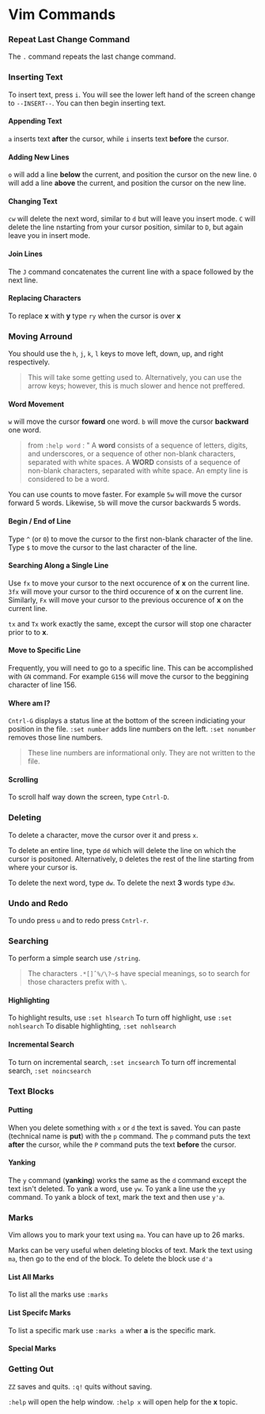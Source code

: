 # Vim Commands

### Repeat Last Change Command ###
The `.` command repeats the last change command. 

### Inserting Text

To insert text, press `i`. You will see the lower left hand of the screen change to `--INSERT--`. You can then begin inserting text. 

#### Appending Text
`a` inserts text **after** the cursor, while `i` inserts text **before** the cursor. 

#### Adding New Lines
`o` will add a line **below** the current, and position the cursor on the new line.
`O` will add a line **above** the current, and position the cursor on the new line.

#### Changing Text ####
`cw` will delete the next word, similar to `d` but will leave you insert mode. 
`C` will delete the line nstarting from your cursor position, similar to `D`, but again leave you in insert mode. 

#### Join Lines ####
The `J` command concatenates the current line with a space followed by the next line.

#### Replacing Characters ####
To replace **x** with **y** type `ry` when the cursor is over **x**

### Moving Arround

You should use the `h`, `j`, `k`, `l` keys to move left, down, up, and right respectively.

> This will take some getting used to. Alternatively, you can use the arrow keys; however, this is much slower and hence not preffered. 

#### Word Movement
`w` will move the cursor **foward** one word. 
`b` will move the cursor **backward** one word. 

> from `:help word` : " 
> A **word** consists of a sequence of letters, digits, and underscores, or a sequence of other non-blank characters, separated with white spaces. 
> A **WORD** consists of a sequence of non-blank characters, separated with white space. An empty line is considered to be a  word. 

You can use counts to move faster. For example `5w` will move the cursor forward 5 words. Likewise, `5b` will move the cursor backwards 5 words. 

#### Begin / End of Line
Type `^` (or `0`) to move the cursor to the first non-blank character of the line. 
Type `$` to move the cursor to the last character of the line. 

#### Searching Along a Single Line ####
Use `fx` to move your cursor to the next occurence of **x** on the current line.
`3fx` will move your cursor to the third occurence of **x** on the current line.
Similarly, `Fx` will move your cursor to the previous occurence of **x** on the current line.

`tx` and `Tx` work exactly the same, except the cursor will stop one character prior to to **x**.

#### Move to Specific Line ####
Frequently, you will need to go to a specific line. This can be accomplished with `GN` command. For example `G156` will move the cursor to the beggining character of line 156. 

#### Where am I? ####
`Cntrl-G` displays a status line at the bottom of the screen indiciating your position in the file. 
`:set number` adds line numbers on the left.
`:set nonumber` removes those line numbers.
> These line numbers are informational only. They are not written to the file. 

#### Scrolling ####
To scroll half way down the screen, type `Cntrl-D`.


### Deleting 

To delete a character, move the cursor over it and press `x`.

To delete an entire line, type `dd` which will delete the line on which the cursor is positoned. 
Alternatively, `D` deletes the rest of the line starting from where your cursor is. 

To delete the next word, type `dw`. To delete the next **3** words type `d3w`. 

### Undo and Redo

To undo press `u` and to redo press `Cntrl-r`. 

### Searching ###

To perform a simple search use `/string`. 
> The characters `.*[]ˆ%/\?~$` have special meanings, so to search for those characters prefix with `\`.

#### Highlighting ####
To highlight results, use `:set hlsearch`
To turn off highlight, use `:set nohlsearch`
To disable highlighting, `:set nohlsearch`

#### Incremental Search ####
To turn on incremental search, `:set incsearch`
To turn off incremental search, `:set noincsearch`

### Text Blocks ###

#### Putting ####
When you delete something with `x` or `d` the text is saved. You can paste (technical name is **put**) with the `p` command.
The `p` command puts the text **after** the cursor, while the `P` command puts the text **before** the cursor. 

#### Yanking ####
The `y` command (**yanking**) works the same as the `d` command except the text isn't deleted. To yank a word, use `yw`. To yank a line use the `yy` command. To yank a block of text, mark the text and then use `y'a`.

### Marks ###
Vim allows you to mark your text using `ma`. You can have up to 26 marks. 

Marks can be very useful when deleting blocks of text. Mark the text using `ma`, then go to the end of the block. To delete the block use `d'a`

#### List All Marks ####
To list all the marks use `:marks`

#### List Specifc Marks ####
To list a specific mark use `:marks a` wher **a** is the specific mark. 

#### Special Marks ####


### Getting Out
`ZZ` saves and quits. 
`:q!` quits without saving. 

`:help` will open the help window.
`:help x` will open help for the **x** topic.

